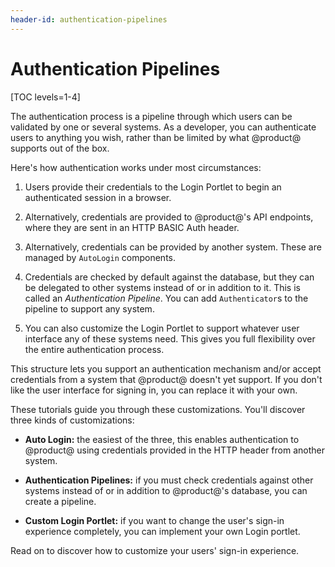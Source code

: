```yaml
---
header-id: authentication-pipelines
---
```


# Authentication Pipelines

[TOC levels=1-4]

The authentication process is a pipeline through which users can be validated by
one or several systems. As a developer, you can authenticate users to anything
you wish, rather than be limited by what @product@ supports out of the box. 

Here's how authentication works under most circumstances: 

1.  Users provide their credentials to the Login Portlet to begin an
    authenticated session in a browser. 

2.  Alternatively, credentials are provided to @product@'s API endpoints, where
    they are sent in an HTTP BASIC Auth header. 

3.  Alternatively, credentials can be provided by another system. These are
    managed by `AutoLogin` components. 

4.  Credentials are checked by default against the database, but they can be
    delegated to other systems instead of or in addition to it. This is called
    an *Authentication Pipeline*. You can add `Authenticator`s to the pipeline 
    to support any system. 

5.  You can also customize the Login Portlet to support whatever user interface
    any of these systems need. This gives you full flexibility over the entire
    authentication process. 

This structure lets you support an authentication mechanism and/or accept
credentials from a system that @product@ doesn't yet support. If you don't like
the user interface for signing in, you can replace it with your own. 

These tutorials guide you through these customizations. You'll discover three
kinds of customizations: 

- **Auto Login:** the easiest of the three, this enables authentication to
  @product@ using credentials provided in the HTTP header from another system. 

- **Authentication Pipelines:** if you must check credentials against other
  systems instead of or in addition to @product@'s database, you can create a
  pipeline. 

- **Custom Login Portlet:** if you want to change the user's sign-in experience
  completely, you can implement your own Login portlet. 

Read on to discover how to customize your users' sign-in experience. 


